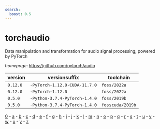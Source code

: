 ```yaml
---
search:
  boost: 0.5
---
```

# torchaudio

Data manipulation and transformation for audio signal processing, powered by PyTorch

*homepage*: <https://github.com/pytorch/audio>

version | versionsuffix | toolchain
--------|---------------|----------
``0.12.0`` | ``-PyTorch-1.12.0-CUDA-11.7.0`` | ``foss/2022a``
``0.12.0`` | ``-PyTorch-1.12.0`` | ``foss/2022a``
``0.5.0`` | ``-Python-3.7.4-PyTorch-1.4.0`` | ``foss/2019b``
``0.5.0`` | ``-Python-3.7.4-PyTorch-1.4.0`` | ``fosscuda/2019b``

[0](../0/index.md) - [a](../a/index.md) - [b](../b/index.md) - [c](../c/index.md) - [d](../d/index.md) - [e](../e/index.md) - [f](../f/index.md) - [g](../g/index.md) - [h](../h/index.md) - [i](../i/index.md) - [j](../j/index.md) - [k](../k/index.md) - [l](../l/index.md) - [m](../m/index.md) - [n](../n/index.md) - [o](../o/index.md) - [p](../p/index.md) - [q](../q/index.md) - [r](../r/index.md) - [s](../s/index.md) - [t](../t/index.md) - [u](../u/index.md) - [v](../v/index.md) - [w](../w/index.md) - [x](../x/index.md) - [y](../y/index.md) - [z](../z/index.md)

